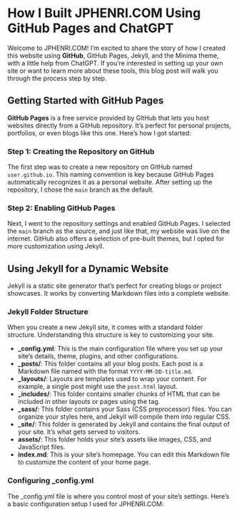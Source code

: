# How I Built JPHENRI.COM Using GitHub Pages and ChatGPT

Welcome to JPHENRI.COM! I’m excited to share the story of how I created this website using **GitHub**, GitHub Pages, Jekyll, and the Minima theme, with a little help from ChatGPT. If you’re interested in setting up your own site or want to learn more about these tools, this blog post will walk you through the process step by step.

## Getting Started with GitHub Pages

**GitHub Pages** is a free service provided by GitHub that lets you host websites directly from a GitHub repository. It’s perfect for personal projects, portfolios, or even blogs like this one. Here’s how I got started:

### Step 1: Creating the Repository on GitHub

The first step was to create a new repository on GitHub named `user.github.io`. This naming convention is key because GitHub Pages automatically recognizes it as a personal website. After setting up the repository, I chose the `main` branch as the default.

### Step 2: Enabling GitHub Pages

Next, I went to the repository settings and enabled GitHub Pages. I selected the `main` branch as the source, and just like that, my website was live on the internet. GitHub also offers a selection of pre-built themes, but I opted for more customization using Jekyll.

## Using Jekyll for a Dynamic Website

Jekyll is a static site generator that’s perfect for creating blogs or project showcases. It works by converting Markdown files into a complete website.

### Jekyll Folder Structure

When you create a new Jekyll site, it comes with a standard folder structure. Understanding this structure is key to customizing your site.

- **_config.yml**: This is the main configuration file where you set up your site’s details, theme, plugins, and other configurations.
- **_posts/**: This folder contains all your blog posts. Each post is a Markdown file named with the format `YYYY-MM-DD-title.md`.
- **_layouts/**: Layouts are templates used to wrap your content. For example, a single post might use the `post.html` layout.
- **_includes/**: This folder contains smaller chunks of HTML that can be included in other layouts or pages using the tag.
- **_sass/**: This folder contains your Sass (CSS preprocessor) files. You can organize your styles here, and Jekyll will compile them into regular CSS.
- **_site/**: This folder is generated by Jekyll and contains the final output of your site. It’s what gets served to visitors.
- **assets/**: This folder holds your site’s assets like images, CSS, and JavaScript files.
- **index.md**: This is your site’s homepage. You can edit this Markdown file to customize the content of your home page.

### Configuring _config.yml

The _config.yml file is where you control most of your site’s settings. Here’s a basic configuration setup I used for JPHENRI.COM:

